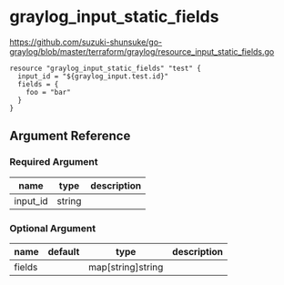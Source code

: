 # graylog_input_static_fields

https://github.com/suzuki-shunsuke/go-graylog/blob/master/terraform/graylog/resource_input_static_fields.go

```hcl
resource "graylog_input_static_fields" "test" {
  input_id = "${graylog_input.test.id}"
  fields = {
    foo = "bar"
  }
}
```

## Argument Reference

### Required Argument

name | type | description
--- | --- | ---
input_id | string |

### Optional Argument

name | default | type | description
--- | --- | --- | ---
fields | | map[string]string |
